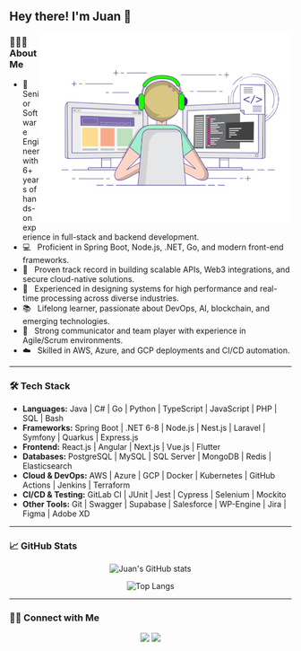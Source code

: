 <h2> Hey there! I'm Juan 👋 </h2>
<img align="right" alt="GIF" src="https://raw.githubusercontent.com/devSouvik/devSouvik/master/gif3.gif" width="450"/>

<h3> 👨🏻‍💻 About Me </h3>

- 🔭 &nbsp; Senior Software Engineer with 6+ years of hands-on experience in full-stack and backend development.
- 💻 &nbsp; Proficient in Spring Boot, Node.js, .NET, Go, and modern front-end frameworks.
- 🚀 &nbsp; Proven track record in building scalable APIs, Web3 integrations, and secure cloud-native solutions.
- 🎯 &nbsp; Experienced in designing systems for high performance and real-time processing across diverse industries.
- 📚 &nbsp; Lifelong learner, passionate about DevOps, AI, blockchain, and emerging technologies.
- 🤝 &nbsp; Strong communicator and team player with experience in Agile/Scrum environments.
- ☁️ &nbsp; Skilled in AWS, Azure, and GCP deployments and CI/CD automation.

---

<h3>🛠 Tech Stack</h3>

- **Languages:** Java | C# | Go | Python | TypeScript | JavaScript | PHP | SQL | Bash
- **Frameworks:** Spring Boot | .NET 6-8 | Node.js | Nest.js | Laravel | Symfony | Quarkus | Express.js
- **Frontend:** React.js | Angular | Next.js | Vue.js | Flutter
- **Databases:** PostgreSQL | MySQL | SQL Server | MongoDB | Redis | Elasticsearch
- **Cloud & DevOps:** AWS | Azure | GCP | Docker | Kubernetes | GitHub Actions | Jenkins | Terraform
- **CI/CD & Testing:** GitLab CI | JUnit | Jest | Cypress | Selenium | Mockito
- **Other Tools:** Git | Swagger | Supabase | Salesforce | WP-Engine | Jira | Figma | Adobe XD

---

<h3>📈 GitHub Stats</h3>

<p align="center">
  <img src="https://github-readme-stats.vercel.app/api?username=Skpow1234&show_icons=true&count_private=true&hide_title=false&include_all_commits=true&theme=dark&hide_border=true" alt="Juan's GitHub stats" />
</p>

<p align="center">
  <img src="https://github-readme-stats.vercel.app/api/top-langs/?username=Skpow1234&layout=compact&theme=dark&hide_border=true" alt="Top Langs" />
</p>

---

<h3> 🤝🏻 Connect with Me </h3>

<p align="center">
  <a href="https://www.linkedin.com/in/juan-felipe-h-3a3b3b13b/"><img src="https://img.shields.io/badge/-Juan%20Felipe%20Hurtado-blue?style=flat-square&logo=Linkedin&logoColor=white&link=https://www.linkedin.com/in/juan-felipe-h-3a3b3b13b/" /></a>
  <a href="mailto:jfhvjfhv0015@gmail.com"><img src="https://img.shields.io/badge/-jfhvjfhv0015@gmail.com-c14438?style=flat-square&logo=Gmail&logoColor=white&link=mailto:jfhvjfhv0015@gmail.com" /></a>
</p>
